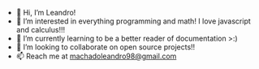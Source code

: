 - 👋 Hi, I’m Leandro!
- 👀 I’m interested in everything programming and math! I love javascript and calculus!!!
- 🌱 I’m currently learning to be a better reader of documentation >:)
- 💞️ I’m looking to collaborate on open source projects!!
- 📫 Reach me at machadoleandro98@gmail.com

<!---
lamachad/lamachad is a ✨ special ✨ repository because its `README.md` (this file) appears on your GitHub profile.
You can click the Preview link to take a look at your changes.
--->

